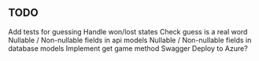 ## TODO

Add tests for guessing
Handle won/lost states
Check guess is a real word
Nullable / Non-nullable fields in api models
Nullable / Non-nullable fields in database models
Implement get game method
Swagger
Deploy to Azure?
